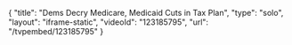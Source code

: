 {
    "title": "Dems Decry Medicare, Medicaid Cuts in Tax Plan",
    "type": "solo",
    "layout": "iframe-static",
    "videoId": "123185795",
    "url": "\/tvpembed\/123185795"
}